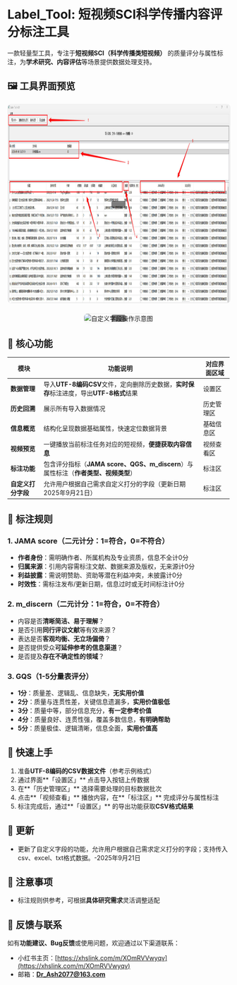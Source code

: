 # **Label_Tool**: 短视频SCI科学传播内容评分标注工具

一款轻量型工具，专注于**短视频SCI（科学传播类短视频）** 的质量评分与属性标注，为**学术研究、内容评估**等场景提供数据处理支持。

## 🖼️ 工具界面预览

<figure style="text-align: center; margin: 20px 0; position: relative;">
  <img src="pic/示意图.jpg" alt="Label_Tool工具界面示意图" width="800" height="450" style="border-radius: 8px; border: 1px solid #f0f0f0;"/>
  <div style="position: absolute; top: 50%; left: 50%; transform: translate(-50%, -50%); color: white; background-color: rgba(0,0,0,0.5); padding: 8px 16px; border-radius: 4px; font-size: 16px;">
  </div>
</figure>


<figure style="text-align: center; margin: 20px 0; position: relative;">
  <img src="更新示意图20250921.png" alt="自定义字段操作示意图" width="800" height="450" style="border-radius: 8px; border: 1px solid #f0f0f0;"/>
  <div style="position: absolute; top: 50%; left: 50%; transform: translate(-50%, -50%); color: white; background-color: rgba(0,0,0,0.5); padding: 8px 16px; border-radius: 4px; font-size: 16px;">
  </div>
</figure>


## 🔧 核心功能

| 模块 | 功能说明 | 对应界面区域 |
|---------|----------|--------------|
| **数据管理** | 导入**UTF-8编码CSV**文件，定向删除历史数据，**实时保存**标注进度，导出**UTF-8格式**结果 | 设置区 |
| **历史回溯** | 展示所有导入数据情况 | 历史管理区 |
| **信息概览** | 结构化呈现数据基础属性，快速定位数据背景 | 基础信息区 |
| **视频预览** | 一键播放当前标注任务对应的短视频，**便捷获取内容信息** | 视频查看区 |
| **标注功能** | 包含评分指标（**JAMA score、QGS、m_discern**）与属性标注（**作者类型、视频类型**） | 标注区 |
| **自定义打分字段** | 允许用户根据自己需求自定义打分的字段（更新日期2025年9月21日） | 标注区 |

## 📏 标注规则

### 1. **JAMA score**（二元计分：**1=符合，0=不符合**）

- **作者身份**：需明确作者、所属机构及专业资质，信息不全计0分
- **归属来源**：引用内容需标注文献、数据来源及版权，无来源计0分
- **利益披露**：需说明赞助、资助等潜在利益冲突，未披露计0分
- **时效性**：需标注发布/更新日期，信息过时或无时间标注计0分

### 2. **m_discern**（二元计分：**1=符合，0=不符合**）

- 内容是否**清晰简洁、易于理解**？
- 是否引用**同行评议文献**等有效来源？
- 表达是否**客观均衡、无立场偏倚**？
- 是否提供受众**可延伸参考的信息渠道**？
- 是否提及**存在不确定性的领域**？

### 3. **GQS**（1-5分量表评分）

- **1分**：质量差、逻辑乱、信息缺失，**无实用价值**
- **2分**：质量与连贯性差，关键信息遗漏多，**实用价值极低**
- **3分**：质量中等，部分信息充分，**有一定参考价值**
- **4分**：质量良好、连贯性强，覆盖多数信息，**有明确帮助**
- **5分**：质量极佳、逻辑清晰，信息全面，**实用价值高**

## 🚀 快速上手

1.  准备**UTF-8编码的CSV数据文件**（参考示例格式）
2.  通过界面**「设置区」** 点击导入按钮上传数据
3.  在**「历史管理区」** 选择需要处理的目标数据批次
4.  点击**「视频查看」** 播放内容，在**「标注区」** 完成评分与属性标注
5.  标注完成后，通过**「设置区」** 的导出功能获取**CSV格式结果**

## 🔧 更新

- 更新了自定义字段的功能，允许用户根据自己需求定义打分的字段；支持传入csv、excel、txt格式数据。-2025年9月21日

## 📌 注意事项

- 标注规则供参考，可根据**具体研究需求**灵活调整适配

## 💬 反馈与联系

如有**功能建议、Bug反馈**或使用问题，欢迎通过以下渠道联系：
- 小红书主页：[https://xhslink.com/m/XOmRVVwyqv](https://xhslink.com/m/XOmRVVwyqv)
- 邮箱：**Dr_Ash2077@163.com**